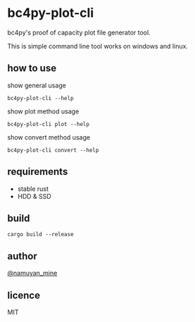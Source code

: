 bc4py-plot-cli
====
bc4py's proof of capacity plot file generator tool.

This is simple command line tool works on windows and linux.

how to use
----
show general usage
```commandline
bc4py-plot-cli --help
```

show plot method usage
```commandline
bc4py-plot-cli plot --help
```

show convert method usage
```commandline
bc4py-plot-cli convert --help
```

requirements
----
* stable rust
* HDD & SSD

build
----
```commandline
cargo build --release
```

author
----
[@namuyan_mine](https://twitter.com/namuyan_mine)

licence
----
MIT
